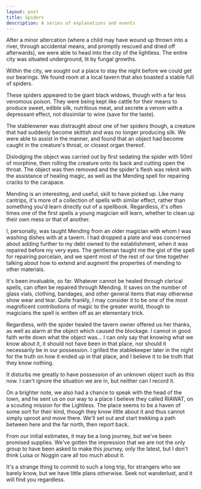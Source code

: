 ```yaml
---
layout: post
title: Spiders
description: A series of explanations and events
---
```


After a minor altercation (where a child may have wound up thrown into a river, through accidental means, and promptly rescued and dried off afterwards), we were able to head into the city of the lightless. The entire city was situated underground, lit by fungal growths.

Within the city, we sought out a place to stay the night before we could get our bearings. We found room at a local tavern that also boasted a stable full of spiders.

These spiders appeared to be giant black widows, though with a far less venomous poison. They were being kept like cattle for their means to produce sweet, edible silk, nutritious meat, and secrete a venom with a depressant effect, not dissimilar to wine (save for the taste).

The stableowner was distraught about one of her spiders though, a creature that had suddenly become skittish and was no longer producing silk. We were able to assist in the manner, and found that an object had become caught in the creature's throat, or closest organ thereof.

Dislodging the object was carried out by first sedating the spider with 50ml of morphine, then rolling the creature onto its back and cutting open the throat. The object was then removed and the spider's flesh was reknit with the assistance of healing magic, as well as the Mending spell for repairing cracks to the carapace. 

Mending is an interesting, and useful, skill to have picked up. Like many cantrips, it's more of a collection of spells with similar effect, rather than something you'd learn directly out of a spellbook. Regardless, it's often times one of the first spells a young magician will learn, whether to clean up their own mess or that of another.

I, personally, was taught Mending from an older magician with whom I was washing dishes with at a tavern. I had dropped a plate and was concerned about adding further to my debt owned to the establishment, when it was repaired before my very eyes. The gentleman taught me the gist of the spell for repairing porcelain, and we spent most of the rest of our time together talking about how to extend and augment the properties of mending to other materials.

It's been invaluable, so far. Whatever cannot be healed through clerical spells, can often be repaired through Mending. It saves on the number of glass vials, clothing, bandages, and other general items that may otherwise show wear and tear. Quite frankly, I may consider it to be one of the most magnificent contributions of magic to the greater world, though to magicians the spell is written off as an elementary trick.

Regardless, with the spider healed the tavern owner offered us her thanks, as well as alarm at the object which caused the blockage. I cannot in good faith write down what the object was… I can only say that knowing what we know about it, it should not have been in that place, nor should it necessarily be in our possession. I grilled the stablekeeper later in the night for the truth on how it ended up in that place, and I believe it to be truth that they know nothing.

It disturbs me greatly to have possession of an unknown object such as this now. I can't ignore the situation we are in, but neither can I record it.

On a brighter note, we also had a chance to speak with the head of the town, and he sent us on our way to a place I believe they called RIAWAT, on a scouting mission for the Lightless. The place seems to be a haven of some sort for their kind, though they know little about it and thus cannot simply uproot and move there. We'll set out and start trekking a path between here and the far north, then report back.

From our initial estimates, it may be a long journey, but we've been promised supplies. We've gotten the impression that we are not the only group to have been asked to make this journey, only the latest, but I don't think Luisa or Noggin care all too much about it.

It's a strange thing to commit to such a long trip, for strangers who we barely know, but we have little plans otherwise. Seek not wanderlust, and it will find you regardless.
